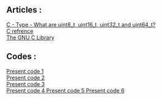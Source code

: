 ## Articles :
[C - Type - What are uint8_t, uint16_t, uint32_t and uint64_t? ](https://www.badprog.com/c-type-what-are-uint8-t-uint16-t-uint32-t-and-uint64-t)
<br/>
[C refrence](https://en.cppreference.com/w/c)
<br/>
[The GNU C Library](https://www.gnu.org/software/libc/manual/html_node/index.html#SEC_Contents)
<br/>

## Codes :
[Present code 1 ](http://www.lightweightcrypto.org/implementations.php)
<br/>
[Present code 2 ](https://github.com/bozhu/PRESENT-C)
<br/>
[Present code 3 ](https://github.com/fedecatinello/present-cypher)
<br/>
[Present code 4 ](https://www.oryx-embedded.com/doc/present_8c_source.html)
[Present code 5 ](https://github.com/gmarkall/present)
[Present code 6 ](https://github.com/pfasante/present)
